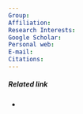 ```yaml
---
Group: 
Affiliation: 
Research Interests: 
Google Scholar: 
Personal web: 
E-mail: 
Citations:
---
```

##### Related link
- 